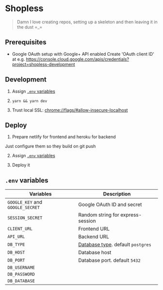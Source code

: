 # Shopless

> Damn I love creating repos, setting up a skeleton and then leaving it in the dust =_=

## Prerequisites

- Google OAuth setup with Google+ API enabled
  Create 'OAuth client ID' at e.g. https://console.cloud.google.com/apis/credentials?project=shopless-development

## Development

1. Assign [`.env` variables](#env-variables)

2. `yarn && yarn dev`

3. Trust local SSL: [chrome://flags/#allow-insecure-localhost](chrome://flags/#allow-insecure-localhost)

## Deploy

1. Prepare netlify for frontend and heroku for backend

Just configure them so they build on git push

2. Assign  [`.env` variables](#env-variables)

3. Deploy it

## `.env` variables

| Variables                        | Description                                                  |
| -------------------------------- | ------------------------------------------------------------ |
| `GOOGLE_KEY` and `GOOGLE_SECRET` | Google OAuth ID and secret                                   |
| `SESSION_SECRET`                 | Random string for express-session                            |
| `CLIENT_URL`                     | Frontend URL                                                 |
| `API_URL`                        | Backend URL                                                  |
| `DB_TYPE`                        | [Database type](https://typeorm.io/#/connection-options/common-connection-options). default `postgres` |
| `DB_HOST`                        | Database host                                                |
| `DB_PORT`                        | Database port. default `5432`                                |
| `DB_USERNAME`                    |                                                              |
| `DB_PASSWORD`                    |                                                              |
| `DB_DATABASE`                    |                                                              |

